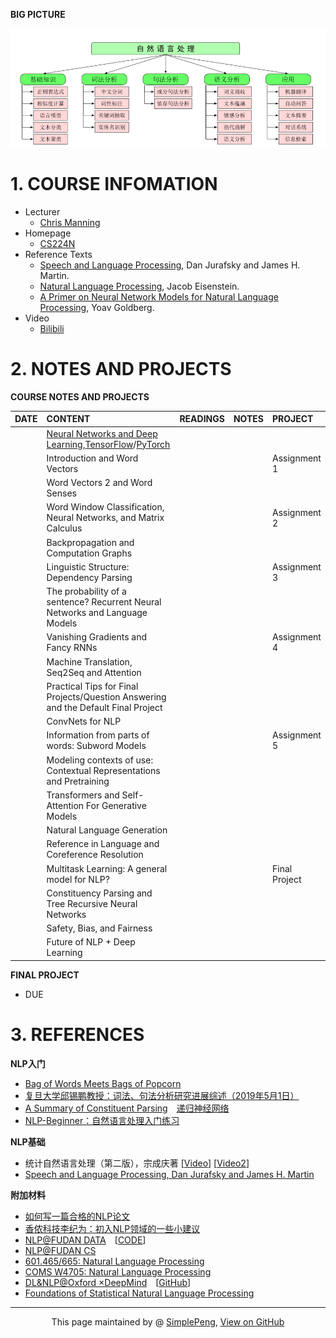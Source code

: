 **BIG PICTURE** <br>


![RoadMap](NLPRoadMap.PNG)


# 1. COURSE INFOMATION

- Lecturer
	- [Chris Manning](https://nlp.stanford.edu/~manning/)
- Homepage
	- [CS224N](http://web.stanford.edu/class/cs224n/index.html)
- Reference Texts
	- [Speech and Language Processing](https://web.stanford.edu/~jurafsky/slp3/), Dan Jurafsky and James H. Martin.
	- [Natural Language Processing](https://github.com/jacobeisenstein/gt-nlp-class/blob/master/notes/eisenstein-nlp-notes.pdf), Jacob Eisenstein.
	- [A Primer on Neural Network Models for Natural Language Processing](http://u.cs.biu.ac.il/~yogo/nnlp.pdf), Yoav Goldberg.
- Video
	- [Bilibili](https://www.bilibili.com/video/av46216519/)

# 2. NOTES AND PROJECTS



**COURSE NOTES AND PROJECTS**



| DATE |  CONTENT      |   READINGS  |NOTES| PROJECT  |
| :--- | :-------- | :--------| :-- | :-- |
| |[Neural Networks and Deep Learning](http://neuralnetworksanddeeplearning.com/),[TensorFlow](https://pan.baidu.com/s/1c19SI56#list/path=%2F)/[PyTorch](https://pan.baidu.com/s/1cpoyXw)  | | | |
| |Introduction and Word Vectors  | | |  Assignment 1|
| |Word Vectors 2 and Word Senses  | | | |
| |Word Window Classification, Neural Networks, and Matrix Calculus  | | |Assignment 2  |
| |Backpropagation and Computation Graphs  | | | |
| |Linguistic Structure: Dependency Parsing  | | |Assignment 3  |
| |The probability of a sentence? Recurrent Neural Networks and Language Models  | | | |
| |Vanishing Gradients and Fancy RNNs  | | | Assignment 4 |
| |Machine Translation, Seq2Seq and Attention  | | | |
| |Practical Tips for Final Projects/Question Answering and the Default Final Project  | | | |
| |ConvNets for NLP  | | | |
| |Information from parts of words: Subword Models  | | |Assignment 5  | 
| |Modeling contexts of use: Contextual Representations and Pretraining  | | | |
| |Transformers and Self-Attention For Generative Models  | | | |
| |Natural Language Generation  | | | | 
| |Reference in Language and Coreference Resolution | | | | 
| |Multitask Learning: A general model for NLP?  | | | Final Project |
| |Constituency Parsing and Tree Recursive Neural Networks  | | | |
| |Safety, Bias, and Fairness  | | | |
| |Future of NLP + Deep Learning | | | |




**FINAL PROJECT**
- DUE

# 3. REFERENCES


**NLP入门**
- [Bag of Words Meets Bags of Popcorn](https://www.kaggle.com/c/word2vec-nlp-tutorial)
- [复旦大学邱锡鹏教授：词法、句法分析研究进展综述（2019年5月1日）](https://mp.weixin.qq.com/s/AP4TCnRfIccqAxDu4FlBew)
- [A Summary of Constituent Parsing](https://godweiyang.com/2018/09/26/constituent-parsing-summary/)&emsp;[递归神经网络](https://zybuluo.com/hanbingtao/note/626300)
- [NLP-Beginner：自然语言处理入门练习](https://github.com/SimpleLP/nlp-beginner)

**NLP基础**
- 统计自然语言处理（第二版），宗成庆著 [[Video](https://www.bilibili.com/video/av23334120/?p=32)] [[Video2](https://www.bilibili.com/video/av27183045/?p=1)]
- [Speech and Language Processing, Dan Jurafsky and James H. Martin](https://web.stanford.edu/~jurafsky/slp3/)




**附加材料**
- [如何写一篇合格的NLP论文](https://zhuanlan.zhihu.com/p/58752815)
- [香侬科技李纪为：初入NLP领域的一些小建议](https://cloud.tencent.com/developer/article/1421774)
- [NLP@FUDAN DATA](http://www.sdspeople.fudan.edu.cn/zywei/DATA130006/index.html)&emsp;[[CODE](https://github.com/Rshcaroline/FDU-Natural-Language-Processing)]
- [NLP@FUDAN CS](https://textprocessing.github.io/)
- [601.465/665: Natural Language Processing](https://www.cs.jhu.edu/~jason/465/)
- [COMS W4705: Natural Language Processing](http://www.cs.columbia.edu/~mcollins/cs4705-spring2019/)
- [DL&NLP@Oxford ×DeepMind](https://edu.aliyun.com/course/844?utm_content=m_44346)&emsp;[[GitHub](https://github.com/oxford-cs-deepnlp-2017/lectures)]
- [Foundations of Statistical Natural Language Processing](https://nlp.stanford.edu/fsnlp/)











-----------------------------------------------------------------------------------------

<div style="text-align:center;">
This page maintained by @ <a href="https://simplelp.github.io/">SimplePeng</a>, 	
<a href="https://github.com/SimpleLP/Natural-Language-Processing/">View on GitHub</a>
</div>






